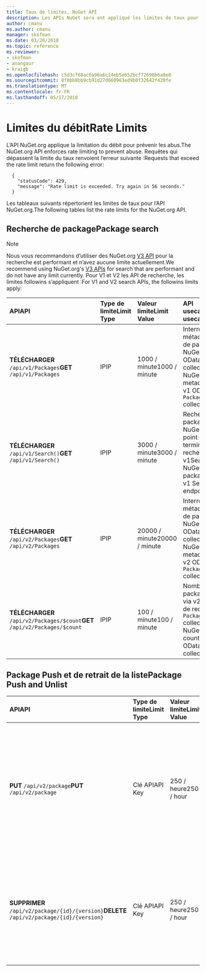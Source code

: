 ```yaml
---
title: Taux de limites, NuGet API
description: Les APIs NuGet sera ont appliqué les limites de taux pour prévenir les abus.
author: cmanu
ms.author: cmanu
manager: skofman
ms.date: 03/20/2018
ms.topic: reference
ms.reviewer:
- skofman
- anangaur
- kraigb
ms.openlocfilehash: c5d3cf68ac6a96a6c14eb5e652bcf72698b6a8e8
ms.sourcegitcommit: 8f0bb8bb9cb91d27d660963ed9b0f32642f420fe
ms.translationtype: MT
ms.contentlocale: fr-FR
ms.lasthandoff: 05/17/2018
---
```

# <a name="rate-limits"></a><span data-ttu-id="4dce9-103">Limites du débit</span><span class="sxs-lookup"><span data-stu-id="4dce9-103">Rate Limits</span></span>

<span data-ttu-id="4dce9-104">L’API NuGet.org applique la limitation du débit pour prévenir les abus.</span><span class="sxs-lookup"><span data-stu-id="4dce9-104">The NuGet.org API enforces rate limiting to prevent abuse.</span></span> <span data-ttu-id="4dce9-105">Requêtes qui dépassent la limite du taux renvoient l’erreur suivante :</span><span class="sxs-lookup"><span data-stu-id="4dce9-105">Requests that exceed the rate limit return the following error:</span></span> 

  ~~~
    {
      "statusCode": 429,
      "message": "Rate limit is exceeded. Try again in 56 seconds."
    }
  ~~~

<span data-ttu-id="4dce9-106">Les tableaux suivants répertorient les limites de taux pour l’API NuGet.org.</span><span class="sxs-lookup"><span data-stu-id="4dce9-106">The following tables list the rate limits for the NuGet.org API.</span></span>

## <a name="package-search"></a><span data-ttu-id="4dce9-107">Recherche de package</span><span class="sxs-lookup"><span data-stu-id="4dce9-107">Package search</span></span>

> [!Note]
> <span data-ttu-id="4dce9-108">Nous vous recommandons d’utiliser des NuGet.org [V3 API](https://docs.microsoft.com/nuget/api/search-query-service-resource) pour la recherche est performant et n’avez aucune limite actuellement.</span><span class="sxs-lookup"><span data-stu-id="4dce9-108">We recommend using NuGet.org's [V3 APIs](https://docs.microsoft.com/nuget/api/search-query-service-resource) for search that are performant and do not have any limit currently.</span></span> <span data-ttu-id="4dce9-109">Pour V1 et V2 les API de recherche, les limites followins s’appliquent :</span><span class="sxs-lookup"><span data-stu-id="4dce9-109">For V1 and V2 search APIs, the followins limits apply:</span></span>


| <span data-ttu-id="4dce9-110">API</span><span class="sxs-lookup"><span data-stu-id="4dce9-110">API</span></span> | <span data-ttu-id="4dce9-111">Type de limite</span><span class="sxs-lookup"><span data-stu-id="4dce9-111">Limit Type</span></span> | <span data-ttu-id="4dce9-112">Valeur limite</span><span class="sxs-lookup"><span data-stu-id="4dce9-112">Limit Value</span></span> | <span data-ttu-id="4dce9-113">API usecase</span><span class="sxs-lookup"><span data-stu-id="4dce9-113">API usecase</span></span> |
|:---|:---|:---|:---|
<span data-ttu-id="4dce9-114">**TÉLÉCHARGER** `/api/v1/Packages`</span><span class="sxs-lookup"><span data-stu-id="4dce9-114">**GET** `/api/v1/Packages`</span></span> | <span data-ttu-id="4dce9-115">IP</span><span class="sxs-lookup"><span data-stu-id="4dce9-115">IP</span></span> | <span data-ttu-id="4dce9-116">1000 / minute</span><span class="sxs-lookup"><span data-stu-id="4dce9-116">1000 / minute</span></span> | <span data-ttu-id="4dce9-117">Interroger les métadonnées de package NuGet via v1 OData `Packages` collection</span><span class="sxs-lookup"><span data-stu-id="4dce9-117">Query NuGet package metadata via v1 OData `Packages` collection</span></span> |
<span data-ttu-id="4dce9-118">**TÉLÉCHARGER** `/api/v1/Search()`</span><span class="sxs-lookup"><span data-stu-id="4dce9-118">**GET** `/api/v1/Search()`</span></span> | <span data-ttu-id="4dce9-119">IP</span><span class="sxs-lookup"><span data-stu-id="4dce9-119">IP</span></span> | <span data-ttu-id="4dce9-120">3000 / minute</span><span class="sxs-lookup"><span data-stu-id="4dce9-120">3000 / minute</span></span> | <span data-ttu-id="4dce9-121">Rechercher les packages NuGet via le point de terminaison recherche v1</span><span class="sxs-lookup"><span data-stu-id="4dce9-121">Search for NuGet packages via v1 Search endpoint</span></span> | 
<span data-ttu-id="4dce9-122">**TÉLÉCHARGER** `/api/v2/Packages`</span><span class="sxs-lookup"><span data-stu-id="4dce9-122">**GET** `/api/v2/Packages`</span></span> | <span data-ttu-id="4dce9-123">IP</span><span class="sxs-lookup"><span data-stu-id="4dce9-123">IP</span></span> | <span data-ttu-id="4dce9-124">20000 / minute</span><span class="sxs-lookup"><span data-stu-id="4dce9-124">20000 / minute</span></span> | <span data-ttu-id="4dce9-125">Interroger les métadonnées de package NuGet via v2 OData `Packages` collection</span><span class="sxs-lookup"><span data-stu-id="4dce9-125">Query NuGet package metadata via v2 OData `Packages` collection</span></span> | 
<span data-ttu-id="4dce9-126">**TÉLÉCHARGER** `/api/v2/Packages/$count`</span><span class="sxs-lookup"><span data-stu-id="4dce9-126">**GET** `/api/v2/Packages/$count`</span></span> | <span data-ttu-id="4dce9-127">IP</span><span class="sxs-lookup"><span data-stu-id="4dce9-127">IP</span></span> | <span data-ttu-id="4dce9-128">100 / minute</span><span class="sxs-lookup"><span data-stu-id="4dce9-128">100 / minute</span></span> | <span data-ttu-id="4dce9-129">Nombre de package NuGet via v2 OData de requête `Packages` collection</span><span class="sxs-lookup"><span data-stu-id="4dce9-129">Query NuGet package count via v2 OData `Packages` collection</span></span> | 

## <a name="package-push-and-unlist"></a><span data-ttu-id="4dce9-130">Package Push et de retrait de la liste</span><span class="sxs-lookup"><span data-stu-id="4dce9-130">Package Push and Unlist</span></span>

| <span data-ttu-id="4dce9-131">API</span><span class="sxs-lookup"><span data-stu-id="4dce9-131">API</span></span> | <span data-ttu-id="4dce9-132">Type de limite</span><span class="sxs-lookup"><span data-stu-id="4dce9-132">Limit Type</span></span> | <span data-ttu-id="4dce9-133">Valeur limite</span><span class="sxs-lookup"><span data-stu-id="4dce9-133">Limit Value</span></span> | <span data-ttu-id="4dce9-134">API usecase</span><span class="sxs-lookup"><span data-stu-id="4dce9-134">API usecase</span></span> | 
|:---|:---|:---|:--- |
<span data-ttu-id="4dce9-135">**PUT** `/api/v2/package`</span><span class="sxs-lookup"><span data-stu-id="4dce9-135">**PUT** `/api/v2/package`</span></span> | <span data-ttu-id="4dce9-136">Clé API</span><span class="sxs-lookup"><span data-stu-id="4dce9-136">API Key</span></span> | <span data-ttu-id="4dce9-137">250 / heure</span><span class="sxs-lookup"><span data-stu-id="4dce9-137">250 / hour</span></span> | <span data-ttu-id="4dce9-138">Téléchargez un nouveau package NuGet (version) via le point de terminaison par émission de données v2</span><span class="sxs-lookup"><span data-stu-id="4dce9-138">Upload a new NuGet package (version) via v2 push endpoint</span></span> 
<span data-ttu-id="4dce9-139">**SUPPRIMER** `/api/v2/package/{id}/{version}`</span><span class="sxs-lookup"><span data-stu-id="4dce9-139">**DELETE** `/api/v2/package/{id}/{version}`</span></span> | <span data-ttu-id="4dce9-140">Clé API</span><span class="sxs-lookup"><span data-stu-id="4dce9-140">API Key</span></span> | <span data-ttu-id="4dce9-141">250 / heure</span><span class="sxs-lookup"><span data-stu-id="4dce9-141">250 / hour</span></span> | <span data-ttu-id="4dce9-142">Retrait de la liste un package NuGet (version) via le point de terminaison v2</span><span class="sxs-lookup"><span data-stu-id="4dce9-142">Unlist a NuGet package (version) via v2 endpoint</span></span> 
